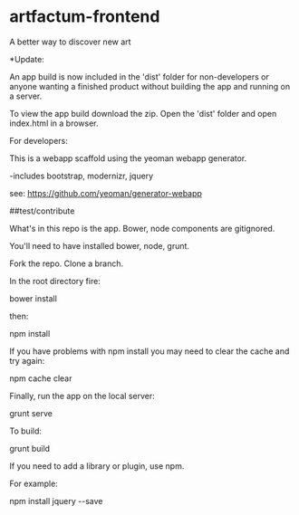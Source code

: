 artfactum-frontend
================== 
A better way to discover new art

*Update:

An app build is now included in the 'dist' folder for non-developers or anyone wanting a finished product without building the app and running on a server. 

To view the app build download the zip. Open the 'dist' folder and open index.html in a browser.

For developers:

This is a webapp scaffold using the yeoman webapp generator.

-includes bootstrap, modernizr, jquery

see: https://github.com/yeoman/generator-webapp

##test/contribute

What's in this repo is the app. Bower, node components are gitignored.

You'll need to have installed bower, node, grunt.

Fork the repo. Clone a branch.

In the root directory fire:

bower install

then:

npm install

If you have problems with npm install you may need to clear the cache and try again:

npm cache clear

Finally, run the app on the local server:

grunt serve

To build:

grunt build

If you need to add a library or plugin, use npm.

For example:

npm install jquery --save

